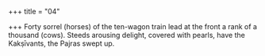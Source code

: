 +++
title = "04"

+++
Forty sorrel (horses) of the ten-wagon train lead at the front a rank of a  thousand (cows).
Steeds arousing delight, covered with pearls, have the Kakṣīvants, the  Pajras swept up.